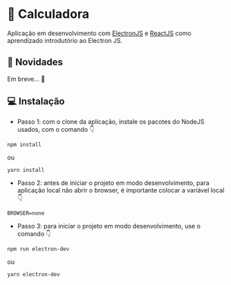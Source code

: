 # 🔢 Calculadora

Aplicação em desenvolvimento com [ElectronJS](https://www.electronjs.org) e [ReactJS](https://pt-br.reactjs.org) como aprendizado introdutório ao Electron JS.

## 📰 Novidades

Em breve... 🚧

## 💻 Instalação

- Passo 1: com o clone da aplicação, instale os pacotes do NodeJS usados, com o comando 👇
```
npm install
```
ou 
```
yarn install
```

- Passo 2: antes de iniciar o projeto em modo desenvolvimento, para aplicação local não abrir o browser, é importante colocar a variável local 👇

```
BROWSER=none
```

- Passo 3: para iniciar o projeto em modo desenvolvimento, use o comando 👇

```
npm run electron-dev
```
ou
```
yarn electron-dev
```

